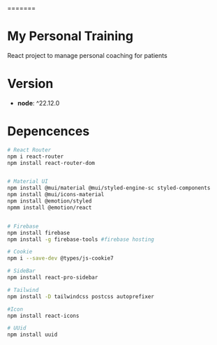 =======

# My Personal Training

React project to manage personal coaching for patients

# Version

- **node**: ^22.12.0

# Depencences

```bash
# React Router
npm i react-router
npm install react-router-dom


# Material UI
npm install @mui/material @mui/styled-engine-sc styled-components
npm install @mui/icons-material
npm install @emotion/styled
npmm install @emotion/react


# Firebase
npm install firebase
npm install -g firebase-tools #firebase hosting

# Cookie
npm i --save-dev @types/js-cookie7

# SideBar
npm install react-pro-sidebar

# Tailwind
npm install -D tailwindcss postcss autoprefixer

#Icon
npm install react-icons

# UUid
npm install uuid

```
